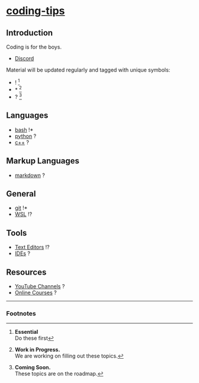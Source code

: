 # [coding-tips](https://suasuasuasuasua.github.io/coding-tips/)

## Introduction

Coding is for the boys.

- [Discord](https://discord.gg/G8CUV5W6Km)

Material will be updated regularly and tagged with unique symbols:

- ! [^1]
- \* [^2]
- ? [^3]

## Languages

- [bash](bash/) !*
- [python](python/) ?
- [c++](cpp/) ?

## Markup Languages

- [markdown](md/) ?

## General

- [git](git/) !*
- [WSL](wsl/) !?

## Tools

- [Text Editors](texteditors/) !?
- [IDEs](ides/) ?

## Resources

- [YouTube Channels](youtube/) ?
- [Online Courses](onlinecourses/) ?

---

### Footnotes

[^1]:    
    **Essential**  
    Do these first  
[^2]:    
    **Work in Progress.**   
    We are working on filling out these topics.    
[^3]:    
    **Coming Soon.**    
    These topics are on the roadmap.      

